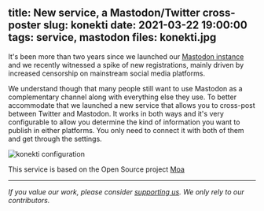 title: New service, a Mastodon/Twitter cross-poster
slug: konekti
date: 2021-03-22 19:00:00
tags: service, mastodon
files: konekti.jpg
---

It's been more than two years since we launched our [Mastodon instance](https://libretooth.gr/) and we recently witnessed a spike of new registrations, mainly driven by increased censorship on mainstream social media platforms.

We understand though that many people still want to use Mastodon as a complementary channel along with everything else they use. To better accommodate that we launched a new service that allows you to cross-post between Twitter and Mastodon. It works in both ways and it's very configurable to allow you determine the kind of information you want to publish in either platforms. You only need to connect it with both of them and get through the settings.

![konekti configuration](konekti.jpg)

This service is based on the Open Source project [Moa](https://github.com/FedStoa/moa)

<hr>

*If you value our work, please consider [supporting us](https://opencollective.com/libreops/). We only rely to our contributors.*

